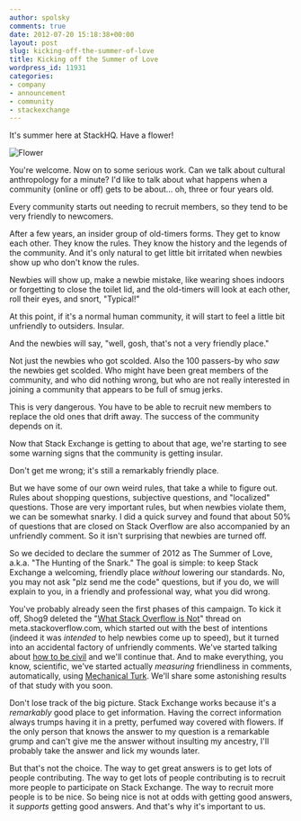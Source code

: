 ```yaml
---
author: spolsky
comments: true
date: 2012-07-20 15:18:38+00:00
layout: post
slug: kicking-off-the-summer-of-love
title: Kicking off the Summer of Love
wordpress_id: 11931
categories:
- company
- announcement
- community
- stackexchange
---
```


It's summer here at StackHQ. Have a flower!




![Flower](/blog/images/wordpress/flower.jpg)




You're welcome. Now on to some serious work. Can we talk about cultural anthropology for a minute? I'd like to talk about what happens when a community (online or off) gets to be about… oh, three or four years old.




Every community starts out needing to recruit members, so they tend to be very friendly to newcomers.




After a few years, an insider group of old-timers forms. They get to know each other. They know the rules. They know the history and the legends of the community. And it's only natural to get little bit irritated when newbies show up who don't know the rules.




Newbies will show up, make a newbie mistake, like wearing shoes indoors or forgetting to close the toilet lid, and the old-timers will look at each other, roll their eyes, and snort, "Typical!"




At this point, if it's a normal human community, it will start to feel a little bit unfriendly to outsiders. Insular. 




And the newbies will say, "well, gosh, that's not a very friendly place."




Not just the newbies who got scolded. Also the 100 passers-by who _saw_ the newbies get scolded. Who might have been great members of the community, and who did nothing wrong, but who are not really interested in joining a community that appears to be full of smug jerks.




This is very dangerous. You have to be able to recruit new members to replace the old ones that drift away. The success of the community depends on it.




Now that Stack Exchange is getting to about that age, we're starting to see some warning signs that the community is getting insular.




Don't get me wrong; it's still a remarkably friendly place.




But we have some of our own weird rules, that take a while to figure out. Rules about shopping questions, subjective questions, and "localized" questions. Those are very important rules, but when newbies violate them, we can be somewhat snarky. I did a quick survey and found that about 50% of questions that are closed on Stack Overflow are also accompanied by an unfriendly comment. So it isn't surprising that newbies are turned off.




So we decided to declare the summer of 2012 as The Summer of Love, a.k.a. "The Hunting of the Snark." The goal is simple: to keep Stack Exchange a welcoming, friendly place _without_ lowering our standards. No, you may not ask "plz send me the code" questions, but if you do, we will explain to you, in a friendly and professional way, what you did wrong.




You've probably already seen the first phases of this campaign. To kick it off, Shog9 deleted the "[What Stack Overflow is Not](http://meta.stackoverflow.com/questions/137795/why-what-stack-overflow-is-not-was-deleted)" thread on meta.stackoverflow.com, which started out with the best of intentions (indeed it was _intended_ to help newbies come up to speed), but it turned into an accidental factory of unfriendly comments. We've started talking about [how to be civil](http://meta.stackoverflow.com/questions/138173/etiquette-for-posting-civil-and-informative-comments/) and we'll continue that. And to make everything, you know, scientific, we've started actually _measuring_ friendliness in comments, automatically, using [Mechanical Turk](https://www.mturk.com/mturk/welcome). We'll share some astonishing results of that study with you soon.




Don't lose track of the big picture. Stack Exchange works because it's a _remarkably_ good place to get information. Having the correct information always trumps having it in a pretty, perfumed way covered with flowers. If the only person that knows the answer to my question is a remarkable grump and can't give me the answer without insulting my ancestry, I'll probably take the answer and lick my wounds later.




But that's not the choice. The way to get great answers is to get lots of people contributing. The way to get lots of people contributing is to recruit more people to participate on Stack Exchange. The way to recruit more people is to be nice. So being nice is not at odds with getting good answers, it _supports_ getting good answers. And that's why it's important to us.
